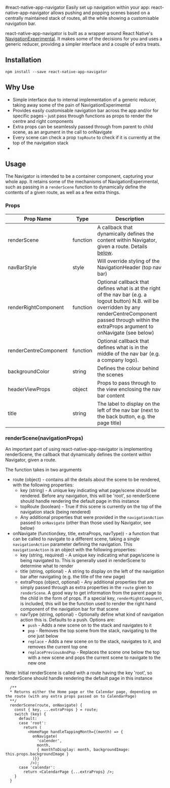 #react-native-app-navigator
Easily set up navigation within your app: react-native-app-navigator allows pushing and popping scenes based on a centrally maintained stack of routes, all the while showing a customisable navigation bar. 

react-native-app-navigator is built as a wrapper around React Native's [NavigationExperimental](http://facebook.github.io/react-native/docs/navigation.html#navigationexperimental). It makes some of the decisions for you and uses a generic reducer, providing a simpler interface and a couple of extra treats.

## Installation
```npm install --save react-native-app-navigator```

## Why Use
* Simple interface due to internal implementation of a generic reducer, taking away some of the pain of NavigationExperimental
* Provides easily customisable navigation bar across the app and/or for specific pages - just pass through functions as props to render the centre and right components
* Extra props can be seamlessly passed through from parent to child scene, as an argument in the call to onNavigate
* Every scene can check a prop ```topRoute``` to check if it is currently at the top of the navigation stack
* 

## Usage
The Navigator is intended to be a container component, capturing your whole app. It retains some of the mechanisms of NavigationExperimental, such as passing in a ```renderScene``` function to dynamically define the contents of a given route, as well as a few extra things.

### Props
| Prop Name             | Type     | Description                                                                                                                                                                                                             |
| --------------------- | -------- | ----------------------------------------------------------------------------------------------------------------------------------------------------------------------------------------------------------------------- |
| renderScene           | function | A callback that dynamically defines the content within Navigator, given a route. Details [below](#renderScene(navigationProps)).                                                                                        |
| navBarStyle           | style    | Will override styling of the NavigationHeader (top nav bar)                                                                                                                                                             |
| renderRightComponent  | function | Optional callback that defines what is at the right of the nav bar (e.g. a logout button) N.B. will be overridden by any renderCentreComponent passed through within the extraProps argument to onNavigate (see below)                                                                                                                               |
| renderCentreComponent | function | Optional callback that defines what is in the middle of the nav bar (e.g. a company logo). |
| backgroundColor       | string   | Defines the colour behind the scenes                                                                                                                                                                                    |
| headerViewProps       | object   | Props to pass through to the view enclosing the nav bar content                                                                                                                                                         |
| title                 | string   | The label to display on the left of the nav bar (next to the back button, e.g. the page title)                                                                                                                          |

### renderScene(navigationProps)
An important part of using react-native-app-navigator is implementing renderScene, the callback that dynamically defines the content within Navigator, given a route.

The function takes in two arguments
* route (object) - contains all the details about the scene to be rendered, with the following properties:
    * key (string) - A unique key indicating what page/scene should be rendered. Before any navigation, this will be 'root', so renderScene should handle rendering the default page in this instance
    * topRoute (boolean) - True if this scene is currently on the top of the navigation stack (being rendered)
    * Any additional properties that were provided in the ```navigationAction``` passed to ```onNavigate``` (other than those used by Navigator, see below)
* onNavigate (function(key, title, extraProps, navType)) - a function that can be called to navigate to a different scene, taking a single ```navigationAction``` parameter defining the navigation. This ```navigationAction``` is an object with the following properties:
    * key (string, required) - A unique key indicating what page/scene is being navigated to. This is generally used in renderScene to determine what to render
    * title (string, optional) - A string to display on the left of the navigation bar after navigating (e.g. the title of the new page)
    * extraProps (object, optional) - Any additional properties that are simply passed through as extra properties in the ```route``` given to ```renderScene```. A good way to get information from the parent page to the child in the form of props. If a special key, ```renderRightComponent```, is included, this will be the function used to render the right hand component of the navigation bar for that scene
    * navType (string, optional) - Optionally define what kind of navigation action this is. Defaults to a push. Options are:
        * ```push``` - Adds a new scene on to the stack and navigates to it
        * ```pop``` - Removes the top scene from the stack, navigating to the one just below
        * ```replace``` - Adds a new scene on to the stack, navigates to it, and removes the current top one
        * ```replacePreviousAndPop``` - Replaces the scene one below the top with a new scene and pops the current scene to navigate to the new one

Note: Initial renderScene is called with a route having the key 'root', so renderScene should handle rendering the default page in this instance

```
  /**
  * Returns either the Home page or the Calendar page, depending on the route (with any extra props passed on to CalendarPage)
  **/
  renderScene(route, onNavigate) {
    const { key, ...extraProps } = route;
    switch (key) {
      default:
      case 'root':
        return (
          <HomePage handleTappingMonth={(month) => {
            onNavigate(
              'calender', 
              month, 
              { monthToDisplay: month, backgroundImage: this.props.backgroundImage }
            )}} 
           />);
      case 'calendar':
        return <CalendarPage {...extraProps} />;
    }
  }
```
